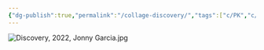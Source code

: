 ```yaml
---
{"dg-publish":true,"permalink":"/collage-discovery/","tags":["c/PK","c/hand","c/red","c/woman","c/face","c/fence","c/white","c/2022"],"created":"2024-01-22T14:14:28.000-05:00","updated":"2024-04-15T12:04:16.037-04:00"}
---
```



![Discovery, 2022, Jonny Garcia.jpg](/img/user/MEDIA/Discovery,%202022,%20Jonny%20Garcia.jpg)
